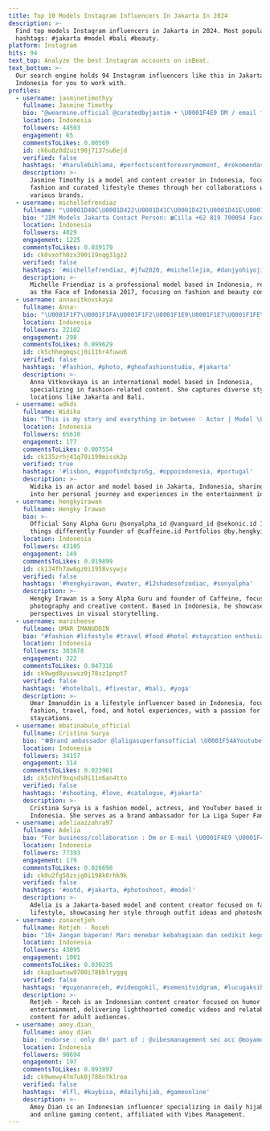 ```yaml
---
title: Top 10 Models Instagram Influencers In Jakarta In 2024
description: >-
  Find top models Instagram influencers in Jakarta in 2024. Most popular
  hashtags: #jakarta #model #bali #beauty.
platform: Instagram
hits: 94
text_top: Analyze the best Instagram accounts on inBeat.
text_bottom: >-
  Our search engine holds 94 Instagram influencers like this in Jakarta,
  Indonesia for you to work with.
profiles:
  - username: jasminetimothyy
    fullname: Jasmine Timothy
    bio: "@wearmine.official @curatedbyjastim • \U0001F4E9 DM / email for business inquiries Jim Models Jakarta (CP: +62 819-700-054)"
    location: Indonesia
    followers: 44503
    engagement: 65
    commentsToLikes: 0.00569
    id: ck6u8z0d2uit90j7137su6ejd
    verified: false
    hashtags: '#harulebihlama, #perfectscentforeverymoment, #rekomendasiperfumelokal'
    description: >-
      Jasmine Timothy is a model and content creator in Indonesia, focusing on
      fashion and curated lifestyle themes through her collaborations with
      various brands.
  - username: michellefrendiaz
    fullname: "\U0001D40C\U0001D422\U0001D41C\U0001D421\U0001D41E\U0001D425\U0001D425\U0001D41E \U0001D405\U0001D42B\U0001D41E\U0001D427\U0001D41D\U0001D422\U0001D41A\U0001D433"
    bio: "JIM Models Jakarta Contact Person: ☎️Cilla +62 819 700054 Face of Indonesia 2017 \U0001F1EE\U0001F1E9"
    location: Indonesia
    followers: 4029
    engagement: 1225
    commentsToLikes: 0.039179
    id: ck0vxofh0zx390i19nqg31gz2
    verified: false
    hashtags: '#michellefrendiaz, #jfw2020, #michellejim, #danjyohiyoji'
    description: >-
      Michelle Friendiaz is a professional model based in Indonesia, recognized
      as the Face of Indonesia 2017, focusing on fashion and beauty content.
  - username: annavitkovskaya
    fullname: Anna✨
    bio: "\U0001F1F7\U0001F1FA\U0001F1F2\U0001F1E9\U0001F1E7\U0001F1FE\U0001F1FA\U0001F1E6\U0001F1E6\U0001F1EA\U0001F1F8\U0001F1EC\U0001F1F2\U0001F1FE\U0001F1F9\U0001F1ED\U0001F1EE\U0001F1E9\U0001F1EE\U0001F1F3 International model \U0001F4CDJakarta - Bali DM for business inquiries \U0001F4E9"
    location: Indonesia
    followers: 22102
    engagement: 298
    commentsToLikes: 0.099629
    id: ck5chhegmqscj0i11hr4fuwu6
    verified: false
    hashtags: '#fashion, #photo, #gheafashionstudio, #jakarta'
    description: >-
      Anna Vitkovskaya is an international model based in Indonesia,
      specializing in fashion-related content. She captures diverse styles from
      locations like Jakarta and Bali.
  - username: wdkds
    fullname: Widika
    bio: "This is my story and everything in between ♡ Actor | Model \U0001F4CDJakarta, Indonesia \U0001F49C"
    location: Indonesia
    followers: 65610
    engagement: 177
    commentsToLikes: 0.007554
    id: ck135zrhj41q70i199missk2p
    verified: true
    hashtags: '#lisbon, #oppofindx3pro5g, #oppoindonesia, #portugal'
    description: >-
      Widika is an actor and model based in Jakarta, Indonesia, sharing insights
      into her personal journey and experiences in the entertainment industry.
  - username: hengkyirawan
    fullname: Hengky Irawan
    bio: >-
      Official Sony Alpha Guru @sonyalpha_id @vanguard_id @sekonic.id I see
      things differently Founder of @caffeine.id Portfolios @by.hengkyirawan
    location: Indonesia
    followers: 43105
    engagement: 149
    commentsToLikes: 0.019899
    id: ck134fh7aw6gz0i1958vsywjv
    verified: false
    hashtags: '#hengkyirawan, #water, #12shadesofzodiac, #sonyalpha'
    description: >-
      Hengky Irawan is a Sony Alpha Guru and founder of Caffeine, focusing on
      photography and creative content. Based in Indonesia, he showcases unique
      perspectives in visual storytelling.
  - username: marzcheese
    fullname: UMAR IMANUDDIN
    bio: "#fashion #lifestyle #travel #food #hotel #staycation enthusiast \U0001F30F Part #TVLKTravelFriends @traveloka.id \U0001F4CD#Indonesia #SEMARANG #JOGJA \U0001F996 Made in #Kudus"
    location: Indonesia
    followers: 303678
    engagement: 322
    commentsToLikes: 0.047316
    id: ck9wgd8yuswsz0j78sz1pnpt7
    verified: false
    hashtags: '#hotelbali, #fivestar, #bali, #yoga'
    description: >-
      Umar Imanuddin is a lifestyle influencer based in Indonesia, focusing on
      fashion, travel, food, and hotel experiences, with a passion for
      staycations.
  - username: mbatinabule_official
    fullname: Cristina Surya
    bio: "⚽️Brand ambassador @laligasuperfansofficial \U0001F54AYoutuber, Fashion model & Actress \U0001F4CDJakarta, Indonesia \U0001F4F1Business/collaboration \U0001F4ACWA only 081218615105"
    location: Indonesia
    followers: 34157
    engagement: 314
    commentsToLikes: 0.023961
    id: ck5chhf9xqsds0i11n6an4tto
    verified: false
    hashtags: '#shooting, #love, #catalogue, #jakarta'
    description: >-
      Cristina Surya is a fashion model, actress, and YouTuber based in Jakarta,
      Indonesia. She serves as a brand ambassador for La Liga Super Fans.
  - username: adeliaazzahra97
    fullname: Adelia
    bio: "For business/collaboration : Dm or E-mail \U0001F4E9 \U0001F4CDSUB - JKT Second account : @raa97____"
    location: Indonesia
    followers: 77393
    engagement: 179
    commentsToLikes: 0.026698
    id: ck0u2fg58zsjg0i198k0rhk9k
    verified: false
    hashtags: '#ootd, #jakarta, #photoshoot, #model'
    description: >-
      Adelia is a Jakarta-based model and content creator focused on fashion and
      lifestyle, showcasing her style through outfit ideas and photoshoots.
  - username: zonaretjeh
    fullname: Retjeh - Receh
    bio: "18+ Jangan baperan! Mari menebar kebahagiaan dan sedikit kegoblokan Endorse/Paid Promote? Dm\U0001F91D"
    location: Indonesia
    followers: 43095
    engagement: 1001
    commentsToLikes: 0.030235
    id: ckap1uwtuw9700i78bblryggq
    verified: false
    hashtags: '#guyonanreceh, #videogokil, #semenitvidgram, #lucugaksih'
    description: >-
      Retjeh - Receh is an Indonesian content creator focused on humor and
      entertainment, delivering lighthearted comedic videos and relatable
      content for adult audiences.
  - username: amoy.dian_
    fullname: amoy dian
    bio: 'endorse : only dm! part of : @vibesmanagement sec acc @moyamoyyyyy_'
    location: Indonesia
    followers: 90694
    engagement: 197
    commentsToLikes: 0.093897
    id: ck9wewy4fm7uk0j786n7klroa
    verified: false
    hashtags: '#lfl, #kuybisa, #dailyhijab, #gameonline'
    description: >-
      Amoy Dian is an Indonesian influencer specializing in daily hijab styles
      and online gaming content, affiliated with Vibes Management.
---
```


